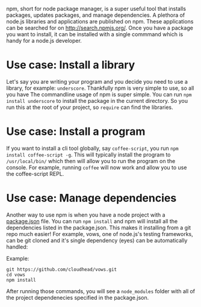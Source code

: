 npm, short for node package manager, is a super useful tool that installs packages, updates packages, and manage dependencies. A plethora of node.js libraries and applications are published on npm. These applications can be searched for on <http://search.npmjs.org/>. Once you have a package you want to install, it can be installed with a single commmand which is handy for a node.js developer. 

Use case: Install a library
===========================
Let's say you are writing your program and you decide you need to use a library, for example: `underscore`. Thankfully npm is very simple to use, so all you have The commandline usage of npm is super simple. You can run `npm install underscore` to install the package in the current directory. So you run this at the root of your project, so `require` can find the libraries.

Use case: Install a program
===========================

If you want to install a cli tool globally, say `coffee-script`, you run `npm install coffee-script -g`. This will typically install the program to `/usr/local/bin/` which then will allow you to run the program on the console. For example, running `coffee` will now work and allow you to use the coffee-script REPL. 

Use case: Manage dependencies
=============================

Another way to use npm is when you have a node project with a <a href="package.json">package.json</a> file. You can run `npm install` and npm will install all the dependencies listed in the package.json. This makes it installing from a git repo much easier! For example, vows, one of node.js's testing frameworks, can be git cloned and it's single dependency (eyes) can be automatically handled:

Example:

    git https://github.com/cloudhead/vows.git
    cd vows
    npm install

After running those commands, you will see a `node_modules` folder with all of the project dependenecies specified in the package.json.

